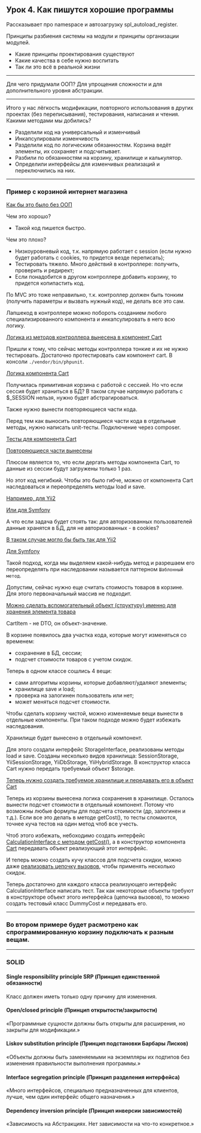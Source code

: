 ## Урок 4. Как пишутся хорошие программы

Рассказывает про namespace и автозагрузку spl_autoload_register.

Принципы разбиения системы на модули и принципы организации модулей.

- Какие принципы проектирования существуют
- Какие качества в себе нужно воспитать
- Так ли это всё в реальной жизни

___
Для чего придумали ООП? Для упрощения сложности и для дополнительного уровня абстракции.
___


Итого у нас лёгкость модификации, повторного использования в других проектах (без переписывания), тестирования,
написания и чтения. Какими методами мы добились?
- Разделили код на универсальный и изменчивый
- Инкапсулировали изменчивость
- Разделили код по логическим обязанностям. Корзина ведёт элементы, их сохраняет и подсчитывает.
- Разбили по обязанностям на корзину, хранилище и калькулятор.
- Определили интерфейсы для изменчивых реализаций и переключились на них.
___

### Пример с корзиной интернет магазина

[Как бы это было без ООП](./example01/demo01/CartController.php)

Чем это хорошо?
- Такой код пишется быстро.

Чем это плохо?
- Низкоуровневый код, т.к. напрямую работает с session (если нужно будет работать с cookies, то придется везде переписать);
- Тестировать тяжело. Много действий в контроллере: получить, проверить и редирект;
- Если понадобится в другом контроллере добавить корзину, то придется копипастить код.

По MVC это тоже неправильно, т.к. контроллер должен быть тонким (получить параметры и вызвать нужный код), не делать все это сам.

Лапшекод в контроллере можно побороть созданием любого специализированного компонента и инкапсулировать в него
всю логику.

[Логика из методов контроллера вынесена в компонент Cart](./example01/demo02/CartController.php)

Пришли к тому, что сейчас методы контроллера тонкие и их не нужно тестировать. Достаточно протестировать 
сам компонент cart. В консоли `./vendor/bin/phpunit`.

[Логика компонента Cart](./example01/demo03/cart/Cart.php)

Получилась примитивная корзина с работой с сессией. Но что если сессия будет храниться в БД?
В таком случае напрямую работать с $_SESSION нельзя, нужно будет абстрагироваться.

Также нужно вынести повторяющиеся части кода.

Перед тем как выносить повторяющиеся части кода в отдельные методы, нужно написать unit-тесты. 
Подключение через composer.

[Тесты для компонента Cart](./example01/demo04/tests/CartTest.php)

[Повторяющиеся части вынесены](./example01/demo04/cart/Cart.php)

Плюсом является то, что если дергать методы компонента Cart, то данные из сессии будут загружены только 1 раз.

Но этот код негибкий.
Чтобы это было гибче, можно от компонента Cart наследоваться и переопределять методы load и save.

[Например, для Yii2](./example01/demo04/cart/YiiCart.php)

[Или для Symfony](./example01/demo04/cart/SymfonyCart.php)


А что если задача будет стоять так: для авторизованных пользователей данные хранятся в БД, для не 
авторизованных - в cookies?

[В таком случае могло бы быть так для Yii2](./example01/demo04/cart/YiiHybridCart.php)

[Для Symfony](./example01/demo04/cart/SymfonyHybridCart.php)

Такой подход, когда мы выделяем какой-нибудь метод и разрешаем его переопределять при наследовании называется 
паттерном `Шаблонный метод`.


Допустим, сейчас нужно еще считать стоимость товаров в корзине. Для этого первоначальный массив не подходит.

[Можно сделать вспомогательный объект (структуру) именно для хранения элемента товара](./example01/demo05/cart/CartItem.php)

CartItem - не DTO, он объект-значение.

В корзине появилось два участка кода, которые могут изменяться со временем:
- сохранение в БД, сессии;
- подсчет стоимости товаров с учетом скидок.

Теперь в одном классе сошлись 4 вещи:
- сами алгоритмы корзины, которые добавляют/удаляют элементы;
- хранилище save и load;
- проверка на залогинен пользователь или нет;
- может меняться подсчет стоимости.

Чтобы сделать корзину чистой, можно изменяемые вещи вынести в отдельные компоненты.
При таком подходе можно будет избежать наследования.

Хранилище будет вынесено в отдельный компонент.

Для этого создали интерфейс StorageInterface, реализованы методы load и save.
Созданы несколько видов хранилища: SessionStorage, YiiSessionStorage, YiiDbStorage, YiiHybridStorage.
В конструктор класса Cart нужно передать требуемый объект $storage.

[Теперь нужно создать требуемое хранилище и передавать его в объект Cart](./example01/demo06/index.php)

Теперь из корзины вынесена логика сохранения в хранилище.
Осталось вынести подсчет стоимости в отдельный компонент.
Потому что возможны любые формулы для подсчета стоимости (др, залогинен и т.д.).
Если все это делать в методе getCost(), то тесты сломаются, точнее куча тестов на один метод чтоб все учесть.

Чтоб этого избежать, небоходимо создать интерфейс 
[CalculationInterface с методом getCost()](./example01/demo07/cart/cost/CalculatorInterface.php),
а в конструктор компонента [Cart](./example01/demo07/cart/Cart.php) передавать объект реализующий этот интерфейс.

И теперь можно создать кучу классов для подсчета скидки, можно даже 
[реализовать цепочку вызовов](./example01/demo07/cart/cost/BirthdayCost.php), чтобы применять несколько скидок.

Теперь достаточно для каждого класса реализующего интерфейс CalculationInterface написать тест. Так как некотороые
объекты требуют в конструкторе объект этого интерфейса (цепочка вызовов), то можно создать тестовый класс
DummyCost и передавать его.

___

### Во втором примере будет расмотрено как спрограммированную корзину подключать к разным вещам.




___
### SOLID

#### Single responsibility principle SRP (Принцип единственной обязанности)
Класс должен иметь только одну причину для изменения.
#### Open/closed principle (Принцип открытости/закрытости)
«Программные сущности должны быть открыты для расширения, но закрыты для модификации.»
#### Liskov substitution principle (Принцип подстановки Барбары Лисков)
«Объекты должны быть заменяемыми на экземпляры их подтипов без изменения правильности выполнения программы.»
#### Interface segregation principle (Принцип разделения интерфейса)
«Много интерфейсов, специально предназначенных для клиентов, лучше, чем один интерфейс общего назначения.»
#### Dependency inversion principle (Принцип инверсии зависимостей)
«Зависимость на Абстракциях. Нет зависимости на что-то конкретное.»
